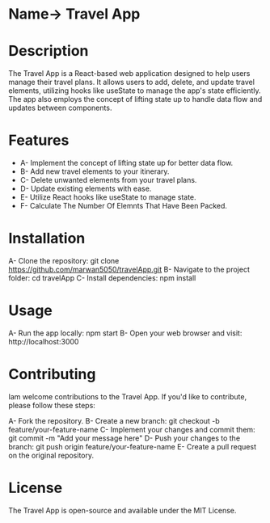 # Name-> Travel App

# Description

The Travel App is a React-based web application designed to help users manage their travel plans. It allows users to add, delete, and update travel elements, utilizing hooks like useState to manage the app's state efficiently. The app also employs the concept of lifting state up to handle data flow and updates between components.


# Features

- A- Implement the concept of lifting state up for better data flow.
- B- Add new travel elements to your itinerary.
- C- Delete unwanted elements from your travel plans.
- D- Update existing elements with ease.
- E- Utilize React hooks like useState to manage state.
- F- Calculate The Number Of Elemnts That Have Been Packed.


# Installation

A- Clone the repository: git clone https://github.com/marwan5050/travelApp.git
B- Navigate to the project folder: cd travelApp
C- Install dependencies: npm install


# Usage

A- Run the app locally: npm start
B- Open your web browser and visit: http://localhost:3000


# Contributing
Iam welcome contributions to the Travel App. If you'd like to contribute, please follow these steps:

A- Fork the repository.
B- Create a new branch: git checkout -b feature/your-feature-name
C- Implement your changes and commit them: git commit -m "Add your message here"
D- Push your changes to the branch: git push origin feature/your-feature-name
E- Create a pull request on the original repository.


# License
The Travel App is open-source and available under the MIT License.







